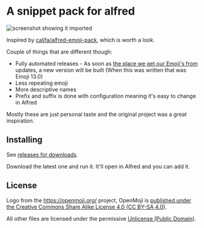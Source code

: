 # A snippet pack for alfred

![screenshot showing it imported](screenshot.png)

Inspired by
[califa/alfred-emoji-pack](https://github.com/califa/alfred-emoji-pack),
which is worth a look.

Couple of things that are different though:

  - Fully automated releases - As soon as [the place we get our Emoji's
    from](https://github.com/github/gemoji) updates, a new version will
    be built (When this was written that was Emoji 13.0)
  - Less repeating emoji
  - More descriptive names
  - Prefix and suffix is done with configuration meaning it's easy to change in Alfred

Mostly these are just personal taste and the original project was a
great inspiration.

## Installing

See [releases for
downloads](https://github.com/PurpleBooth/emoji-pack-generator/releases).

Download the latest one and run it. It'll open in Alfred and you can add
it.

## License

Logo from the <https://openmoji.org/> project, OpenMoji is [published
under the Creative Commons Share Alike License 4.0 (CC BY-SA
4.0)](https://github.com/hfg-gmuend/openmoji/blob/master/FAQ.md).

All other files are licensed under the permissive [Unlicense (Public
Domain)](LICENSE.md).
